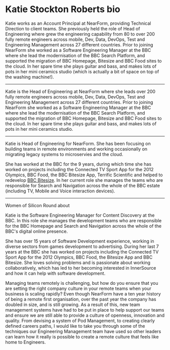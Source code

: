 # Katie Stockton Roberts bio

Katie works as an Account Principal at NearForm, providing Technical Direction to client teams.  She previously held the role of Head of Engineering where grew the engineering capability from 80 to over 200 fully remote engineers across mobile, Dev, Data, DevOps, Test and Engineering Management across 27 different countries. Prior to joining NearForm she worked as a Software Engineering Manager at the BBC where she lead the modernisation of the BBC Search Platform, and supported the migration of BBC Homepage, Bitesize and BBC Food sites to the cloud. In her spare time she plays guitar and bass, and makes lots of pots in her mini ceramics studio (which is actually a bit of space on top of the washing machine!).

----

Katie is the Head of Engineering at NearForm where she leads over 200 fully remote engineers across mobile, Dev, Data, DevOps, Test and Engineering Management across 27 different countries.  Prior to joining NearForm she worked as a Software Engineering Manager at the BBC where she lead the modernisation of the BBC Search Platform, and supported the migration of BBC Homepage, Bitesize and BBC Food sites to the cloud.  In her spare time she plays guitar and bass, and makes lots of pots in her mini ceramics studio.

-----

Katie is Head of Engineering for NearForm. She has been focusing on building teams in remote environments and working occasionally on migrating legacy systems to microservies and the cloud. 

She has worked at the BBC for the 9 years, during which time she has worked on projects including the Connected TV Sport App for the 2012 Olympics, BBC Food, the BBC Bitesize App, Terrific Scientific and helped to redevelop <a href="http://www.bbc.com/bitesize">BBC Bitesize</a>.  In her current role she manages the teams who are responsible for Search and Navigation across the whole of the BBC estate (including TV, Mobile and Voice interaction devices).  



----
Women of Silicon Round about

Katie is the Software Engineering Manager for Content Discovery at the BBC. In this role she manages the development teams who are responsible for the BBC Homepage and Search and Navigation across the whole of the BBC's digital online presence.

She has over 15 years of Software Development experience, working in diverse sectors from games development to advertising. During her last 7 years at the BBC she has worked on projects including the Connected TV Sport App for the 2012 Olympics, BBC Food, the Bitesize App and BBC Bitesize. She loves solving problems and is passionate about working collaboratively, which has led to her becoming interested in InnerSource and how it can help with software development.



Managing teams remotely is challenging, but how do you ensure that you are setting the right company culture in your remote teams when your business is scaling rapidly?
Even though NearForm have a ten year history of being a remote first organisation, over the past year the company has doubled in size, and is still growing. As a result of this, new team management systems have had to be put in place to help support our teams and ensure we are still able to provide a culture of openness, innovation and quality.  From devising a system of Pod Management, to creating clearly defined careers paths, I would like to take you through some of the techniques our Engineering Management team have used so other leaders can learn how it really is possible to create a remote culture that feels like home to Engineers.
